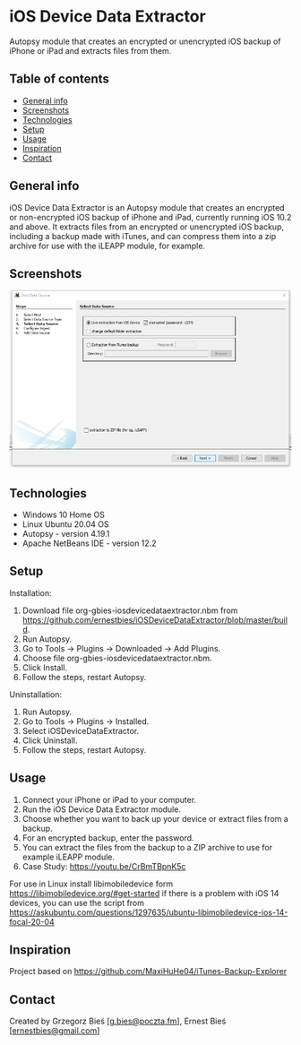# iOS Device Data Extractor
Autopsy module that creates an encrypted or unencrypted iOS backup of iPhone or iPad and extracts files from them.

## Table of contents
* [General info](#general-info)
* [Screenshots](#screenshots)
* [Technologies](#technologies)
* [Setup](#setup)
* [Usage](#usage)
* [Inspiration](#inspiration)
* [Contact](#contact)

## General info
iOS Device Data Extractor is an Autopsy module that creates an encrypted or non-encrypted iOS backup of iPhone and iPad, currently running iOS 10.2 and above. It extracts files from an encrypted or unencrypted iOS backup, including a backup made with iTunes, and can compress them into a zip archive for use with the iLEAPP module, for example.

## Screenshots
![Screenshot](./screenshot.png)

## Technologies
* Windows 10 Home OS
* Linux Ubuntu 20.04 OS
* Autopsy - version 4.19.1
* Apache NetBeans IDE - version 12.2

## Setup
Installation:
1. Download file org-gbies-iosdevicedataextractor.nbm from https://github.com/ernestbies/iOSDeviceDataExtractor/blob/master/build.
2. Run Autopsy.
3. Go to Tools -> Plugins -> Downloaded -> Add Plugins.
4. Choose file org-gbies-iosdevicedataextractor.nbm.
5. Click Install.
6. Follow the steps, restart Autopsy.

Uninstallation:
1. Run Autopsy.
2. Go to Tools -> Plugins -> Installed.
3. Select iOSDeviceDataExtractor.
4. Click Uninstall.
5. Follow the steps, restart Autopsy.

## Usage
1. Connect your iPhone or iPad to your computer.
2. Run the iOS Device Data Extractor module.
3. Choose whether you want to back up your device or extract files from a backup.
4. For an encrypted backup, enter the password.
5. You can extract the files from the backup to a ZIP archive to use for example iLEAPP module. 
6. Case Study: https://youtu.be/CrBmTBpnK5c

For use in Linux install libimobiledevice form https://libimobiledevice.org/#get-started
if there is a problem with iOS 14 devices, you can use the script from 
https://askubuntu.com/questions/1297635/ubuntu-libimobiledevice-ios-14-focal-20-04

## Inspiration
Project based on https://github.com/MaxiHuHe04/iTunes-Backup-Explorer

## Contact
Created by Grzegorz Bieś [g.bies@poczta.fm], Ernest Bieś [ernestbies@gmail.com]
